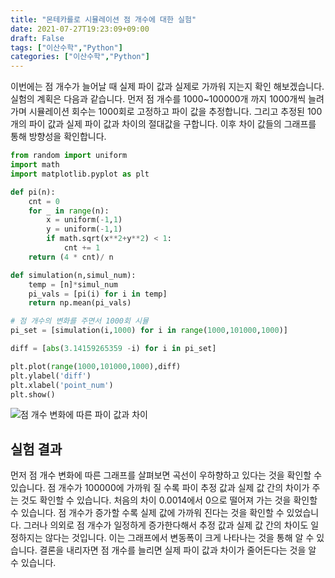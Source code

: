 ```yaml
---
title: "몬테카를로 시뮬레이션 점 개수에 대한 실험"
date: 2021-07-27T19:23:09+09:00
draft: False
tags: ["이산수학","Python"]
categories: ["이산수학","Python"]
---
```


이번에는 점 개수가 늘어날 때 실제 파이 값과 실제로 가까워 지는지 확인 해보겠습니다. 실험의 계획은 다음과 같습니다. 먼저 점 개수를 1000~100000개 까지 1000개씩 늘려가며 시뮬레이션 회수는 1000회로 고정하고 파이 값을 추정합니다. 그리고 추정된 100개의 파이 값과 실제 파이 값과 차이의 절대값을 구합니다. 이후 차이 값들의 그래프를 통해 방향성을 확인합니다.

```python
from random import uniform
import math
import matplotlib.pyplot as plt

def pi(n):
    cnt = 0
    for _ in range(n):
        x = uniform(-1,1)
        y = uniform(-1,1)
        if math.sqrt(x**2+y**2) < 1:
            cnt += 1
    return (4 * cnt)/ n

def simulation(n,simul_num):
    temp = [n]*simul_num
    pi_vals = [pi(i) for i in temp]
    return np.mean(pi_vals)

# 점 개수의 변화를 주면서 1000회 시뮬
pi_set = [simulation(i,1000) for i in range(1000,101000,1000)]

diff = [abs(3.14159265359 -i) for i in pi_set]

plt.plot(range(1000,101000,1000),diff)
plt.ylabel('diff')
plt.xlabel('point_num')
plt.show()
```

![점 개수 변화에 따른 파이 값과 차이](https://user-images.githubusercontent.com/19144813/127138086-5b9f291e-70e4-4ca1-8447-98ae007d8361.png)

## 실험 결과

먼저 점 개수 변화에 따른 그래프를 살펴보면 곡선이 우하향하고 있다는 것을 확인할 수 있습니다. 점 개수가 100000에 가까워 질 수록 파이 추정 값과 실제 값 간의 차이가 주는 것도 확인할 수 있습니다. 처음의 차이 0.0014에서 0으로 떨어져 가는 것을 확인할 수 있습니다. 점 개수가 증가할 수록 실제 값에 가까워 진다는 것을 확인할 수 있었습니다. 그러나 의외로 점 개수가 일정하게 증가한다해서 추정 값과 실제 값 간의 차이도 일정하지는 않다는 것입니다. 이는 그래프에서 변동폭이 크게 나타나는 것을 통해 알 수 있습니다. 결론을 내리자면 점 개수를 늘리면 실제 파이 값과 차이가 줄어든다는 것을 알 수 있습니다.
